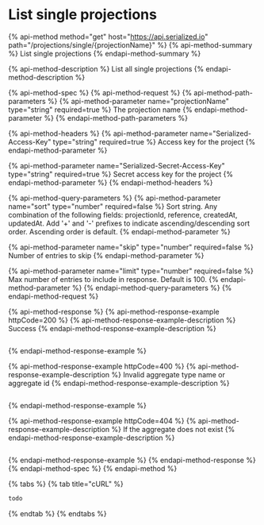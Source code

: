 # List single projections

{% api-method method="get" host="https://api.serialized.io" path="/projections/single/{projectionName}" %}
{% api-method-summary %}
List single projections
{% endapi-method-summary %}

{% api-method-description %}
List all single projections
{% endapi-method-description %}

{% api-method-spec %}
{% api-method-request %}
{% api-method-path-parameters %}
{% api-method-parameter name="projectionName" type="string" required=true %}
The projection name
{% endapi-method-parameter %}
{% endapi-method-path-parameters %}

{% api-method-headers %}
{% api-method-parameter name="Serialized-Access-Key" type="string" required=true %}
Access key for the project
{% endapi-method-parameter %}

{% api-method-parameter name="Serialized-Secret-Access-Key" type="string" required=true %}
Secret access key for the project
{% endapi-method-parameter %}
{% endapi-method-headers %}

{% api-method-query-parameters %}
{% api-method-parameter name="sort" type="number" required=false %}
Sort string. Any combination of the following fields: projectionId, reference, createdAt, updatedAt. Add '+' and '-' prefixes to indicate ascending/descending sort order. Ascending order is default.
{% endapi-method-parameter %}

{% api-method-parameter name="skip" type="number" required=false %}
Number of entries to skip
{% endapi-method-parameter %}

{% api-method-parameter name="limit" type="number" required=false %}
Max number of entries to include in response. Default is 100.
{% endapi-method-parameter %}
{% endapi-method-query-parameters %}
{% endapi-method-request %}

{% api-method-response %}
{% api-method-response-example httpCode=200 %}
{% api-method-response-example-description %}
Success
{% endapi-method-response-example-description %}

```text

```
{% endapi-method-response-example %}

{% api-method-response-example httpCode=400 %}
{% api-method-response-example-description %}
Invalid aggregate type name or aggregate id
{% endapi-method-response-example-description %}

```text

```
{% endapi-method-response-example %}

{% api-method-response-example httpCode=404 %}
{% api-method-response-example-description %}
If the aggregate does not exist
{% endapi-method-response-example-description %}

```text

```
{% endapi-method-response-example %}
{% endapi-method-response %}
{% endapi-method-spec %}
{% endapi-method %}

{% tabs %}
{% tab title="cURL" %}
```bash
todo
```
{% endtab %}
{% endtabs %}

